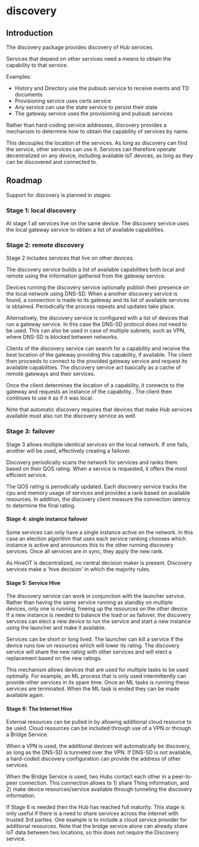 # discovery 

## Introduction 

The discovery package provides discovery of Hub services.

Services that depend on other services need a means to obtain the capability to that service. 

Examples:
* History and Directory use the pubsub service to receive events and TD documents
* Provisioning service uses certs service
* Any service can use the state service to persist their state
* The gateway service uses the provisioning and pubsub services 

Rather than hard-coding service addresses, discovery provides a mechanism to determine how to obtain the capability of services by name. 

This decouples the location of the services. As long as discovery can find the service, other services can use it. Services can therefore operate decentralized on any device, including available IoT devices, as long as they can be discovered and connected to.

## Roadmap

Support for discovery is planned in stages:

### Stage 1: local discovery

At stage 1 all services live on the same device. The discovery service uses the local gateway service to obtain a list of available capabilities.


### Stage 2: remote discovery

Stage 2 includes services that live on other devices.

The discovery service builds a list of available capabilities both local and remote using the information gathered from the gateway service.

Devices running the discovery service optionally publish their presence on the local network using DNS-SD. When a another discovery service is found, a connection is made to its gateway and its list of available services is obtained. Periodically the process repeats and updates take place.  

Alternatively, the discovery service is configured with a list of devices that run a gateway service. In this case the DNS-SD protocol does not need to be used. This can also be used in case of multiple subnets, such as VPN, where DNS-SD is blocked between networks.

Clients of the discovery service can search for a capability and receive the best location of the gateway providing this capability, if available. The client then proceeds to connect to the provided gateway service and request its available capabilities. The discovery service act basically as a cache of remote gateways and their services. 

Once the client determines the location of a capability, it connects to the gateway and requests an instance of the capability.. The client then continues to use it as if it was local.

Note that automatic discovery requires that devices that make Hub services available must also run the discovery service as well. 

### Stage 3: failover

Stage 3 allows multiple identical services on the local network. If one fails, another will be used, effectively creating a failover.

Discovery periodically scans the network for services and ranks them based on their QOS rating.
When a service is requested, it offers the most efficient service. 

The QOS rating is periodically updated. Each discovery service tracks the cpu and memory usage of services and provides a rank based on available resources. In addition, the discovery client measure the connection latency to determine the final rating. 


#### Stage 4: single instance failover

Some services can only have a single instance active on the network. In this case an election algorithm that uses each service ranking chooses which instance is active and announces this to the other running discovery services. Once all services are in sync, they apply the new rank. 

As HiveOT is decentralized, no central decision maker is present. Discovery services make a 'hive decision' in which the majority rules.


#### Stage 5: Service Hive

The discovery service can work in conjunction with the launcher service. Rather than having the same service running as standby on multiple devices, only one is running, freeing up the resources on the other device. If a new instance is needed to balance the load or as failover, the discovery services can elect a new device to run the service and start a new instance using the launcher and make it available.

Services can be short or long lived. The launcher can kill a service if the device runs low on resources which will lower its rating. The discovery service will share the new rating with other services and will elect a replacement based on the new ratings. 

This mechanism allows devices that are used for multiple tasks to be used optimally. For example, an ML process that is only used intermittently can provide other services in its spare time. Once an ML tasks is running these services are terminated. When the ML task is ended they can be  made available again.

#### Stage 6: The Internet Hive  

External resources can be pulled in by allowing additional cloud resource to be used. Cloud resources can be included through use of a VPN or through a Bridge Service.

When a VPN is used, the additional devices will automatically be discovery, as long as the DNS-SD is tunneled over the VPN. If DNS-SD is not available, a hard-coded discovery configuration can provide the address of other services.

When the Bridge Service is used, two Hubs contact each other in a peer-to-peer connection. This connection allows to 1) share Thing information, and 2) make device resources/service available through tunneling the discovery information.

If Stage 6 is needed then the Hub has reached full maturity. This stage is only useful if there is a need to share services across the internet with trusted 3rd parties. One example is to include a cloud service provider for additional resources. Note that the bridge service alone can already share IoT data between two locations, so this does not require the Discovery service. 
